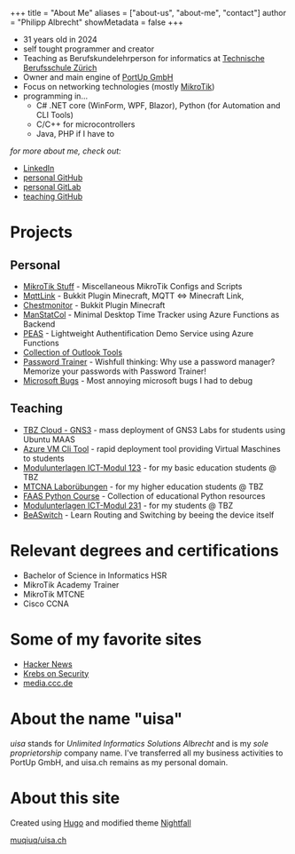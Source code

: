 +++
title = "About Me"
aliases = ["about-us", "about-me", "contact"]
author = "Philipp Albrecht"
showMetadata = false
+++

 - 31 years old in 2024
 - self tought programmer and creator
 - Teaching as Berufskundelehrperson for informatics at [Technische Berufsschule Zürich](https://tbz.ch/) 
 - Owner and main engine of [PortUp GmbH](https://www.portup.ch/)
 - Focus on networking technologies (mostly [MikroTik](https://mikrotik.com/))
 - programming in...
   - C# .NET core (WinForm, WPF, Blazor), Python (for Automation and CLI Tools)
   - C/C++ for microcontrollers
   - Java, PHP if I have to

*for more about me, check out:*

 - [LinkedIn](https://www.linkedin.com/in/philipp-albrecht-74752a18a/)
 - [personal GitHub](https://github.com/muqiuq)
 - [personal GitLab](https://gitlab.com/muqiuq)
 - [teaching GitHub](https://github.com/alptbz)

# Projects

## Personal
 - [MikroTik Stuff](https://github.com/muqiuq/mikrotikstuff) - Miscellaneous MikroTik Configs and Scripts
 - [MqttLink](https://github.com/muqiuq/mqttlink) - Bukkit Plugin Minecraft, MQTT <=> Minecraft Link,
 - [Chestmonitor](https://github.com/muqiuq/chestmonitor) - Bukkit Plugin Minecraft
 - [ManStatCol](https://github.com/muqiuq/ManStatCol) - Minimal Desktop Time Tracker  using Azure Functions as Backend
 - [PEAS](https://github.com/muqiuq/PEAS) - Lightweight Authentification Demo Service using Azure Functions
 - [Collection of Outlook Tools](https://gitlab.com/muqiuq/phipsisoutlooktools)
 - [Password Trainer](https://gitlab.com/muqiuq/password-trainer) - Wishfull thinking: Why use a password manager? Memorize your passwords with Password Trainer!
 - [Microsoft Bugs](https://gitlab.com/muqiuq/microsoftbugs/) - Most annoying microsoft bugs I had to debug 

## Teaching
 - [TBZ Cloud - GNS3](https://gitlab.com/ch-tbz-it/Stud/allgemein/tbzcloud-gns3) - mass deployment of GNS3 Labs for students using Ubuntu MAAS
 - [Azure VM Cli Tool](https://github.com/alptbz/azure-vm-service) - rapid deployment tool providing Virtual Maschines to students
 - [Modulunterlagen ICT-Modul 123](https://gitlab.com/alptbz/m123) - for my basic education students @ TBZ
 - [MTCNA Laborübungen](https://gitlab.com/ch-tbz-wb/Stud/NWA/-/tree/main/2_Unterrichtsressourcen/NWA2_MTCNA) - for my higher education students @ TBZ
 - [FAAS Python Course](https://gitlab.com/ch-tbz-wb/Stud/FAAS/-/tree/main/2_Unterrichtsressourcen/B?ref_type=heads) - Collection of educational Python resources
 - [Modulunterlagen ICT-Modul 231](https://gitlab.com/ch-tbz-it/Stud/m231) - for my students @ TBZ
 - [BeASwitch](https://github.com/muqiuq/BeASwitch) - Learn Routing and Switching by beeing the device itself

# Relevant degrees and certifications
 - Bachelor of Science in Informatics HSR
 - MikroTik Academy Trainer
 - MikroTik MTCNE
 - Cisco CCNA

# Some of my favorite sites
 - [Hacker News](https://news.ycombinator.com/)
 - [Krebs on Security](https://krebsonsecurity.com/)
 - [media.ccc.de](https://media.ccc.de)

# About the name "uisa"
*uisa* stands for *Unlimited Informatics Solutions Albrecht* and is my *sole proprietorship* company name. I've transferred all my business activities to PortUp GmbH, and uisa.ch remains as my personal domain.

# About this site
Created using [Hugo](https://gohugo.io/) and modified theme [Nightfall](https://github.com/LordMathis/hugo-theme-nightfall)

[muqiuq/uisa.ch](https://github.com/muqiuq/uisa.ch/)